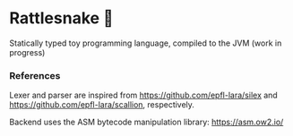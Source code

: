 # Rattlesnake 🐍

Statically typed toy programming language, compiled to the JVM (work in progress)

### References

Lexer and parser are inspired from https://github.com/epfl-lara/silex and https://github.com/epfl-lara/scallion, respectively.

Backend uses the ASM bytecode manipulation library: https://asm.ow2.io/

